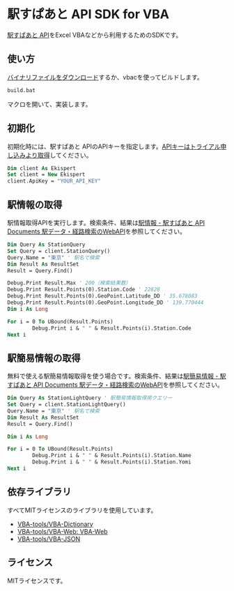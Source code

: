 # 駅すぱあと API SDK for VBA

[駅すぱあと API](https://docs.ekispert.com/v1/index.html)をExcel VBAなどから利用するためのSDKです。

## 使い方

[バイナリファイルをダウンロード](https://github.com/EkispertAPIMania/VBA-SDK/releases/)するか、vbacを使ってビルドします。

```
build.bat
```

マクロを開いて、実装します。

## 初期化

初期化時には、駅すぱあと APIのAPIキーを指定します。[APIキーはトライアル申し込みより取得](https://api-info.ekispert.com/form/trial/)してください。

```vb
Dim client As Ekispert
Set client = New Ekispert
client.ApiKey = "YOUR_API_KEY"
```

## 駅情報の取得

駅情報取得APIを実行します。検索条件、結果は[駅情報 - 駅すぱあと API Documents 駅データ・経路検索のWebAPI](https://docs.ekispert.com/v1/api/station.html)を参照してください。

```vb
Dim Query As StationQuery
Set Query = client.StationQuery()
Query.Name = "東京" ' 駅名で検索
Dim Result As ResultSet
Result = Query.Find()

Debug.Print Result.Max ' 200（検索結果数）
Debug.Print Result.Points(0).Station.Code ' 22828
Debug.Print Result.Points(0).GeoPoint.Latitude_DD ' 35.678083
Debug.Print Result.Points(0).GeoPoint.Longitude_DD ' 139.770444
Dim i As Long

For i = 0 To UBound(Result.Points)
		Debug.Print i & " " & Result.Points(i).Station.Code
Next i
```

## 駅簡易情報の取得

無料で使える駅簡易情報取得を使う場合です。検索条件、結果は[駅簡易情報 - 駅すぱあと API Documents 駅データ・経路検索のWebAPI](https://docs.ekispert.com/v1/api/station/light.html)を参照してください。

```vb
Dim Query As StationLightQuery ' 駅簡易情報取得用クエリー
Set Query = client.StationLightQuery()
Query.Name = "東京" ' 駅名で検索
Dim Result As ResultSet
Result = Query.Find()

Dim i As Long

For i = 0 To UBound(Result.Points)
		Debug.Print i & " " & Result.Points(i).Station.Name
		Debug.Print i & " " & Result.Points(i).Station.Yomi
Next i
```

## 依存ライブラリ

すべてMITライセンスのライブラリを使用しています。

- [VBA-tools/VBA-Dictionary](https://github.com/VBA-tools/VBA-Dictionary)
- [VBA-tools/VBA-Web: VBA-Web](https://github.com/VBA-tools/VBA-Web)
- [VBA-tools/VBA-JSON](https://github.com/VBA-tools/VBA-JSON)

## ライセンス

MITライセンスです。
